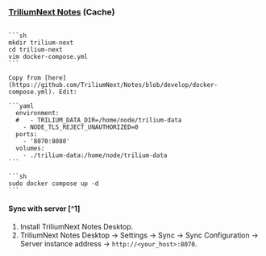 ### [TriliumNext Notes](https://github.com/TriliumNext/Notes) (Cache)

````{tab} Docker compose

```sh
mkdir trilium-next
cd trilium-next
vim docker-compose.yml
```

Copy from [here](https://github.com/TriliumNext/Notes/blob/develop/docker-compose.yml). Edit:

```yaml
  environment:
  #   - TRILIUM_DATA_DIR=/home/node/trilium-data
  	- NODE_TLS_REJECT_UNAUTHORIZED=0
  ports:
  	- '8070:8080'
  volumes:
  	- ./trilium-data:/home/node/trilium-data
```

```sh
sudo docker compose up -d
```
````

#### Sync with server [^1]

1. Install TriliumNext Notes Desktop.
2. TriliumNext Notes Desktop → Settings → Sync → Sync Configuration → Server instance address → `http://<your_host>:8070`.

[1^]: [Synchronization](https://triliumnext.github.io/Docs/Wiki/synchronization.html)